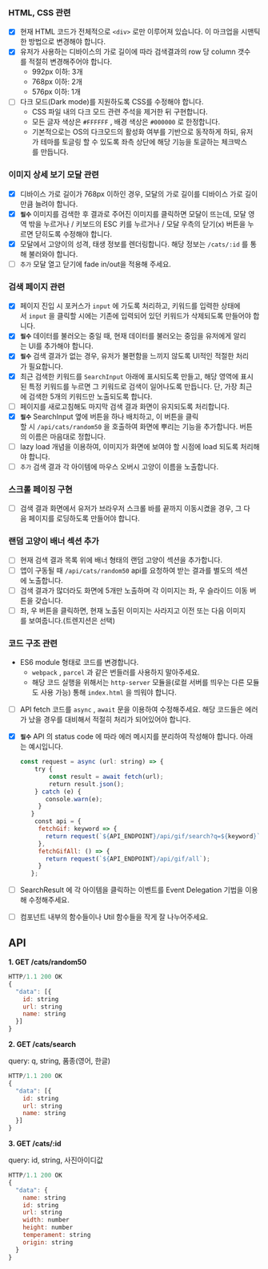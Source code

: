 ### **HTML, CSS 관련**

- [x]  현재 HTML 코드가 전체적으로 `<div>` 로만 이루어져 있습니다. 이 마크업을 시맨틱한 방법으로 변경해야 합니다.
- [x]  유저가 사용하는 디바이스의 가로 길이에 따라 검색결과의 row 당 column 갯수를 적절히 변경해주어야 합니다.
    - 992px 이하: 3개
    - 768px 이하: 2개
    - 576px 이하: 1개
- [ ]  다크 모드(Dark mode)를 지원하도록 CSS를 수정해야 합니다.
    - CSS 파일 내의 다크 모드 관련 주석을 제거한 뒤 구현합니다.
    - 모든 글자 색상은 `#FFFFFF` , 배경 색상은 `#000000` 로 한정합니다.
    - 기본적으로는 OS의 다크모드의 활성화 여부를 기반으로 동작하게 하되, 유저가 테마를 토글링 할 수 있도록 좌측 상단에 해당 기능을 토글하는 체크박스를 만듭니다.

### **이미지 상세 보기 모달 관련**

- [x]  디바이스 가로 길이가 768px 이하인 경우, 모달의 가로 길이를 디바이스 가로 길이만큼 늘려야 합니다.
- [x]  **`필수`** 이미지를 검색한 후 결과로 주어진 이미지를 클릭하면 모달이 뜨는데, 모달 영역 밖을 누르거나 / 키보드의 ESC 키를 누르거나 / 모달 우측의 닫기(x) 버튼을 누르면 닫히도록 수정해야 합니다.
- [x]  모달에서 고양이의 성격, 태생 정보를 렌더링합니다. 해당 정보는 `/cats/:id` 를 통해 불러와야 합니다.
- [ ]  `추가` 모달 열고 닫기에 fade in/out을 적용해 주세요.

### **검색 페이지 관련**

- [x]  페이지 진입 시 포커스가 `input` 에 가도록 처리하고, 키워드를 입력한 상태에서 `input` 을 클릭할 시에는 기존에 입력되어 있던 키워드가 삭제되도록 만들어야 합니다.
- [x]  **`필수`** 데이터를 불러오는 중일 때, 현재 데이터를 불러오는 중임을 유저에게 알리는 UI를 추가해야 합니다.
- [x]  **`필수`** 검색 결과가 없는 경우, 유저가 불편함을 느끼지 않도록 UI적인 적절한 처리가 필요합니다.
- [x]  최근 검색한 키워드를 `SearchInput` 아래에 표시되도록 만들고, 해당 영역에 표시된 특정 키워드를 누르면 그 키워드로 검색이 일어나도록 만듭니다. 단, 가장 최근에 검색한 5개의 키워드만 노출되도록 합니다.
- [ ]  페이지를 새로고침해도 마지막 검색 결과 화면이 유지되도록 처리합니다.
- [x]  **`필수`** SearchInput 옆에 버튼을 하나 배치하고, 이 버튼을 클릭할 시 `/api/cats/random50` 을 호출하여 화면에 뿌리는 기능을 추가합니다. 버튼의 이름은 마음대로 정합니다.
- [ ]  lazy load 개념을 이용하여, 이미지가 화면에 보여야 할 시점에 load 되도록 처리해야 합니다.
- [ ]  `추가` 검색 결과 각 아이템에 마우스 오버시 고양이 이름을 노출합니다.

### **스크롤 페이징 구현**

- [ ]  검색 결과 화면에서 유저가 브라우저 스크롤 바를 끝까지 이동시켰을 경우, 그 다음 페이지를 로딩하도록 만들어야 합니다.

### **랜덤 고양이 배너 섹션 추가**

- [ ]  현재 검색 결과 목록 위에 배너 형태의 랜덤 고양이 섹션을 추가합니다.
- [ ]  앱이 구동될 때 `/api/cats/random50` api를 요청하여 받는 결과를 별도의 섹션에 노출합니다.
- [ ]  검색 결과가 많더라도 화면에 5개만 노출하며 각 이미지는 좌, 우 슬라이드 이동 버튼을 갖습니다.
- [ ]  좌, 우 버튼을 클릭하면, 현재 노출된 이미지는 사라지고 이전 또는 다음 이미지를 보여줍니다.(트렌지션은 선택)

### **코드 구조 관련**

- ES6 module 형태로 코드를 변경합니다.
    - `webpack` , `parcel` 과 같은 번들러를 사용하지 말아주세요.
    - 해당 코드 실행을 위해서는 `http-server` 모듈을(로컬 서버를 띄우는 다른 모듈도 사용 가능) 통해 `index.html` 을 띄워야 합니다.
- [ ]  API fetch 코드를 `async` , `await` 문을 이용하여 수정해주세요. 해당 코드들은 에러가 났을 경우를 대비해서 적절히 처리가 되어있어야 합니다.
- [x]  **`필수`** API 의 status code 에 따라 에러 메시지를 분리하여 작성해야 합니다. 아래는 예시입니다.
    
    ```jsx
    const request = async (url: string) => {     
    	try {       
    		const result = await fetch(url);       
    		return result.json();     
    	} catch (e) {
           console.warn(e);
         }
       }
        const api = {
         fetchGif: keyword => {
           return request(`${API_ENDPOINT}/api/gif/search?q=${keyword}`);
         },
         fetchGifAll: () => {
           return request(`${API_ENDPOINT}/api/gif/all`);
         }
       };
    ```
    
- [ ]  SearchResult 에 각 아이템을 클릭하는 이벤트를 Event Delegation 기법을 이용해 수정해주세요.
- [ ]  컴포넌트 내부의 함수들이나 Util 함수들을 작게 잘 나누어주세요.

## API

****1. GET /cats/random50****

```jsx
HTTP/1.1 200 OK
{
  "data": [{
    id: string
    url: string
    name: string
  }]
}
```

****2. GET /cats/search****

query: q, string, 품종(영어, 한글)

```jsx
HTTP/1.1 200 OK
{
  "data": [{
    id: string
    url: string
    name: string
  }]
}
```

****3. GET /cats/:id****

query: id, string, 사진아이디값
```jsx
HTTP/1.1 200 OK
{
  "data": {
    name: string
    id: string
    url: string
    width: number
    height: number
    temperament: string
    origin: string
  }
}
```